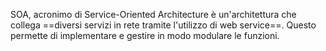 SOA, acronimo di Service-Oriented Architecture è un'architettura che collega ==diversi servizi in rete tramite l'utilizzo di web service==. Questo permette di implementare e gestire in modo modulare le funzioni.